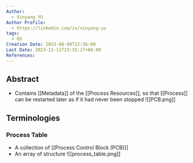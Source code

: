 ```yaml
---
Author:
  - Xinyang YU
Author Profile:
  - https://linkedin.com/in/xinyang-yu
tags:
  - OS
Creation Date: 2023-08-09T22:56:00
Last Date: 2023-12-11T23:15:17+08:00
References: 
---
```

## Abstract
- Contains [[Metadata]] of the [[Process Resources]], so that [[Process]] can be restarted later as if it had never been stopped
![[PCB.png]]



## Terminologies
### Process Table
- A collection of [[Process Control Block (PCB)]]
- An array of structure 
![[process_table.png]]
